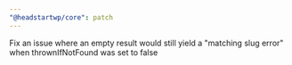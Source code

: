 ```yaml
---
"@headstartwp/core": patch
---
```


Fix an issue where an empty result would still yield a "matching slug error" when thrownIfNotFound was set to false
